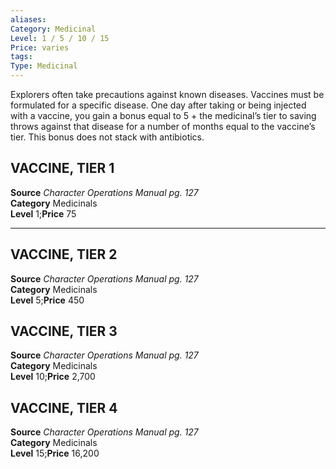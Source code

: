 ```yaml
---
aliases: 
Category: Medicinal
Level: 1 / 5 / 10 / 15
Price: varies 
tags: 
Type: Medicinal
---
```

Explorers often take precautions against known diseases. Vaccines must be formulated for a specific disease. One day after taking or being injected with a vaccine, you gain a bonus equal to 5 + the medicinal’s tier to saving throws against that disease for a number of months equal to the vaccine’s tier. This bonus does not stack with antibiotics.  

##  VACCINE, TIER 1

**Source** _Character Operations Manual pg. 127_  
**Category** Medicinals  
**Level** 1;**Price** 75

---

##  VACCINE, TIER 2

**Source** _Character Operations Manual pg. 127_  
**Category** Medicinals  
**Level** 5;**Price** 450

##  VACCINE, TIER 3

**Source** _Character Operations Manual pg. 127_  
**Category** Medicinals  
**Level** 10;**Price** 2,700

##  VACCINE, TIER 4

**Source** _Character Operations Manual pg. 127_  
**Category** Medicinals  
**Level** 15;**Price** 16,200
